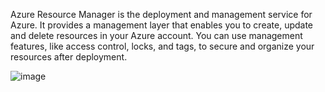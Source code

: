 Azure Resource Manager is the deployment and management service for Azure. It provides a management layer that enables you to create, update and delete resources in your Azure account.
You can use management features, like access control, locks, and tags, to secure and organize your resources after deployment.

![image](https://user-images.githubusercontent.com/12272451/200034155-af83d278-aa8b-489c-9a4c-5c0f5f80fab2.png)
